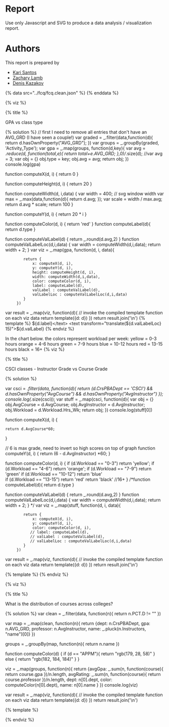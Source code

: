 # Report

Use only Javascript and SVG to produce a data analysis / visualization report.

# Authors

This report is prepared by
* [Kari Santos](https://github.com/karisantos)
* [Zachary Lamb](https://github.com/ZachLamb)
* [Denis Kazakov](https://github.com/94kazakov)

<a name="top"/>
<div id="autonav"></div>

{% data src="../fcq/fcq.clean.json" %}
{% enddata %}

{% viz %}

{% title %}

GPA vs class type

{% solution %}
 // first I need to remove all entries that don't have an AVG_GRD (I have seen a couple!)
var graded = _.filter(data,function(d){
    return d.hasOwnProperty("AVG_GRD");
})
var groups = _.groupBy(graded, 'Activity_Type');
var gpa = _.map(groups, function(d,key){
    var avg = _.reduce(d, function(total,e){
        return total+e.AVG_GRD;
    },0)/_.size(d); 
    //var avg = 3;
    var obj = {}
    obj.type = key;
    obj.avg = avg;
    return obj;
})
console.log(gpa)


function computeX(d, i) {
    return 0
}

function computeHeight(d, i) {
    return 20
}

function computeWidth(d, i,data) {
    var width = 400; // svg window width
    var max = _.max(data,function(d){
            return d.avg;
        });
    var scale = width / max.avg;
    return d.avg * scale;
    return 100
}

function computeY(d, i) {
    return 20 * i
}

function computeColor(d, i) {
    return 'red'
}
function computeLabel(d){
    return d.type
}

function computeValLabel(d) {
    return _.round(d.avg,2)
}
function computeValLabelLoc(d,i,data) {
    var width = computeWidth(d,i,data);
    return width + 2;
}
var viz = _.map(gpa, function(d, i, data){

            return {
                x: computeX(d, i),
                y: computeY(d, i),
                height: computeHeight(d, i),
                width: computeWidth(d,i,data),
                color: computeColor(d, i),
                label: computeLabel(d),
                valLabel : computeValLabel(d),
                valLabelLoc : computeValLabelLoc(d,i,data)
            }
         })


var result = _.map(viz, function(d){
         // invoke the compiled template function on each viz data
         return template({d: d})
     })
return result.join('\n')
{% template %}
<g transform="translate(0 ${d.y})">
    <rect x="${d.x}"
         width="${d.width}"
         height="${d.height}"
         style="fill:${d.color};
                stroke-width:3;
                stroke:rgb(0,0,0)" />
    <text transform="translate(2 15)">${d.label}</text>
    <text transform="translate(${d.valLabelLoc} 15)">${d.valLabel}</text>
</g>
{% endviz %}



In the chart below. the colors represent workload per week:
yellow = 0-3 hours
orange = 4-6 hours
green = 7-9 hours
blue = 10-12 hours
red = 13-15 hours
black = 16+
{% viz %}

{% title %}

CSCI classes - Instructor Grade vs Course Grade


{% solution %}
 
var csci = _.filter(data, function(d){
    return (d.CrsPBADept == 'CSCI') && 
        d.hasOwnProperty("AvgCourse") && 
        d.hasOwnProperty("AvgInstructor")
});
console.log(_.size(csci));
var stuff = _.map(csci, function(d){
    var obj = {}
    obj.AvgCourse = d.AvgCourse;
    obj.AvgInstructor = d.AvgInstructor;
    obj.Workload = d.Workload.Hrs_Wk;
    return obj;
})
console.log(stuff[0])


function computeX(d, i) {
    
    return d.AvgCourse*60;
}

   
// 6 is max grade, need to invert so high scores on top of graph
function computeY(d, i) {
    return (6 - d.AvgInstructor) *60;
}

function computeColor(d, i) {
    if (d.Workload == "0-3")
        return 'yellow';
    if (d.Workload == "4-6")
        return 'orange';
    if (d.Workload == "7-9")
        return 'green'
    if (d.Workload == "10-12")
        return 'blue'   
    if (d.Workload == "13-15")
        return 'red'
    return 'black'  //16+
}
/*function computeLabel(d){
    return d.type
}

function computeValLabel(d) {
    return _.round(d.avg,2)
}
function computeValLabelLoc(d,i,data) {
    var width = computeWidth(d,i,data);
    return width + 2;
} */
var viz = _.map(stuff, function(d, i, data){

            return {
                x: computeX(d, i),
                y: computeY(d, i),
                color: computeColor(d, i),
               // label: computeLabel(d),
               // valLabel : computeValLabel(d),
               // valLabelLoc : computeValLabelLoc(d,i,data)
            }
         })


var result = _.map(viz, function(d){
         // invoke the compiled template function on each viz data
         return template({d: d})
     })
return result.join('\n')


{% template %}
<circle cx="${d.x}"
     cy="${d.y}"
     r="4"
      stroke-width="1" 
      fill="${d.color}" />
{% endviz %}

{% viz %}

{% title %}

What is the distribution of courses across colleges?

{% solution %}
var clean = _.filter(data, function(n){
    return n.PCT.D != ""
})

var map = _.map(clean, function(n){
  return {dept: n.CrsPBADept, gpa: n.AVG_GRD, professor: n.AvgInstructor, name: _.pluck(n.Instructors, "name")[0]}
})

groups =  _.groupBy(map, function(n){
  return n.name
})


function computeColor(d) {
    if (d == "APPM"){
        return "rgb(179, 28, 58)"
    }
    else {
        return "rgb(182, 184, 184)"
    }
}

viz =  _.map(groups, function(n){
    return {avgGpa: _.sum(n, function(course){
                return course.gpa
            })/n.length,
            avgRating: _.sum(n, function(course){
                return course.professor
            })/n.length,
            dept: n[0].dept,
            color: computeColor(n[0].dept),
            name: n[0].name }
})
console.log(viz)

var result = _.map(viz, function(d){
         // invoke the compiled template function on each viz data
         return template({d: d})
     })
return result.join('\n')

{% template %}
<circle cx="${d.avgRating*100}" 
        cy="${500-d.avgGpa*100}" 
        r = 2
        stroke="${d.color}" 
        stroke-width="3" 
        fill="${d.color}"
        style="opacity:0.4"
        />

{% endviz %}


